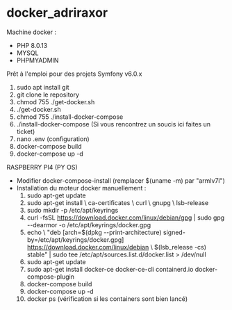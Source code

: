 # docker_adriraxor

Machine docker : 
- PHP 8.0.13 
- MYSQL
- PHPMYADMIN

Prêt à l'emploi pour des projets Symfony v6.0.x 


1) sudo apt install git
2) git clone le repository
3) chmod 755 ./get-docker.sh 
4) ./get-docker.sh
5) chmod 755 ./install-docker-compose
6) ./install-docker-compose (Si vous rencontrez un soucis ici faites un ticket) 
7) nano .env (configuration)
8) docker-compose build
9) docker-compose up -d

RASPBERRY PI4 (PY OS) 

- Modifier docker-compose-install (remplacer $(uname -m) par "armlv7l")
- Installation du moteur docker manuellement :
    1) sudo apt-get update
    2) sudo apt-get install \ ca-certificates \ curl \ gnupg \ lsb-release
    3) sudo mkdir -p /etc/apt/keyrings
    4) curl -fsSL https://download.docker.com/linux/debian/gpg | sudo gpg --dearmor -o /etc/apt/keyrings/docker.gpg
    5) echo \ "deb [arch=$(dpkg --print-architecture) signed-by=/etc/apt/keyrings/docker.gpg] https://download.docker.com/linux/debian \ $(lsb_release -cs) stable" | sudo tee /etc/apt/sources.list.d/docker.list > /dev/null
    6) sudo apt-get update
    7) sudo apt-get install docker-ce docker-ce-cli containerd.io docker-compose-plugin
    8) docker-compose build
    9) docker-compose up -d
    10) docker ps (vérification si les containers sont bien lancé)
